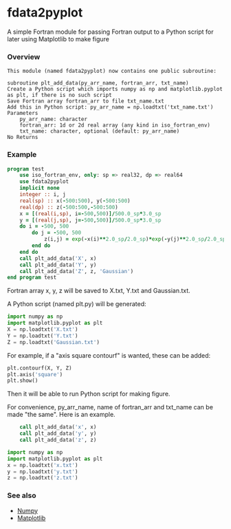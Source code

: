 # fdata2pyplot
A simple Fortran module for passing Fortran output to a Python script for later using Matplotlib to make figure

### Overview

```
This module (named fdata2pyplot) now contains one public subroutine:

subroutine plt_add_data(py_arr_name, fortran_arr, txt_name)
Create a Python script which imports numpy as np and matplotlib.pyplot as plt, if there is no such script
Save Fortran array fortran_arr to file txt_name.txt
Add this in Python script: py_arr_name = np.loadtxt('txt_name.txt')
Parameters
    py_arr_name: character
    fortran_arr: 1d or 2d real array (any kind in iso_fortran_env)
    txt_name: character, optional (default: py_arr_name)
No Returns
```

### Example

```fortran
program test
    use iso_fortran_env, only: sp => real32, dp => real64
    use fdata2pyplot
    implicit none
    integer :: i, j
    real(sp) :: x(-500:500), y(-500:500)
    real(dp) :: z(-500:500,-500:500)
    x = [(real(i,sp), i=-500,500)]/500.0_sp*3.0_sp
    y = [(real(j,sp), j=-500,500)]/500.0_sp*3.0_sp
    do i = -500, 500
        do j = -500, 500
            z(i,j) = exp(-x(i)**2.0_sp/2.0_sp)*exp(-y(j)**2.0_sp/2.0_sp)
        end do
    end do
    call plt_add_data('X', x)
    call plt_add_data('Y', y)
    call plt_add_data('Z', z, 'Gaussian')
end program test
```

Fortran array x, y, z will be saved to X.txt, Y.txt and Gaussian.txt.

A Python script (named plt.py) will be generated:

```python
import numpy as np
import matplotlib.pyplot as plt
X = np.loadtxt('X.txt')
Y = np.loadtxt('Y.txt')
Z = np.loadtxt('Gaussian.txt')
```

For example, if a "axis square contourf" is wanted, these can be added:

```python
plt.contourf(X, Y, Z)
plt.axis('square')
plt.show()
```

Then it will be able to run Python script for making figure.

For convenience, py_arr_name, name of fortran_arr and txt_name can be made "the same". Here is an example.
```fortran
    call plt_add_data('x', x)
    call plt_add_data('y', y)
    call plt_add_data('z', z)
```
```python
import numpy as np
import matplotlib.pyplot as plt
x = np.loadtxt('x.txt')
y = np.loadtxt('y.txt')
z = np.loadtxt('z.txt')
```

### See also

 * [Numpy](https://numpy.org/)
 * [Matplotlib](https://matplotlib.org)
